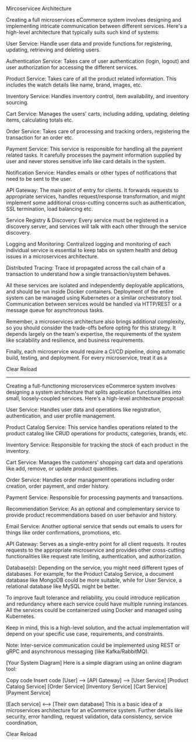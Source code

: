 Mircoservicee Architecture


    





Creating a full microservices eCommerce system involves designing 
and implementing intricate communication between different services. 
Here's a high-level architecture that typically suits such kind of systems:



User Service: Handle user data and provide functions for registering, updating, retrieving and deleting users.



Authentication Service: Takes care of user authentication (login, logout) and user authorization for accessing the different services.



Product Service: Takes care of all the product related information. This includes the watch details like name, brand, images, etc.



Inventory Service: Handles inventory control, item availability, and inventory sourcing.



Cart Service: Manages the users' carts, including adding, updating, deleting items, calculating totals etc.



Order Service: Takes care of processing and tracking orders, registering the transaction for an order etc.



Payment Service: This service is responsible for handling all the payment related tasks. It carefully processes the payment information supplied by user and never stores sensitive info like card details in the system.



Notification Service: Handles emails or other types of notifications that need to be sent to the user.



API Gateway: The main point of entry for clients. It forwards requests to appropriate services, handles request/response transformation, and might implement some additional cross-cutting concerns such as authentication, SSL termination, load balancing etc.



Service Registry & Discovery: Every service must be registered in a discovery server, and services will talk with each other through the service discovery.



Logging and Monitoring: Centralized logging and monitoring of each individual service is essential to keep tabs on system health and debug issues in a microservices architecture.



Distributed Tracing: Trace id propagated across the call chain of a transaction to understand how a single transaction/system behaves.




All these services are isolated and independently deployable applications, and should be run inside Docker containers. Deployment of the entire system can be managed using Kubernetes or a similar orchestratory tool. Communication between services would be handled via HTTP/REST or a message queue for asynchronous tasks.


Remember, a microservices architecture also brings additional complexity, so you should consider the trade-offs before opting for this strategy. It depends largely on the team's expertise, the requirements of the system like scalability and resilience, and business requirements.


Finally, each microservice would require a CI/CD pipeline, doing automatic build, testing, and deployment. For every microservice, treat it as a


Clear
Reload

**********************************

Creating a full-functioning microservices eCommerce system involves designing a system architecture that splits application functionalities into small, loosely-coupled services. Here's a high-level architecture proposal:



User Service: Handles user data and operations like registration, authentication, and user profile management.



Product Catalog Service: This service handles operations related to the product catalog like CRUD operations for products, categories, brands, etc.



Inventory Service: Responsible for tracking the stock of each product in the inventory.



Cart Service: Manages the customers' shopping cart data and operations like add, remove, or update product quantities.



Order Service: Handles order management operations including order creation, order payment, and order history.



Payment Service: Responsible for processing payments and transactions.



Recommendation Service: As an optional and complementary service to provide product recommendations based on user behavior and history.



Email Service: Another optional service that sends out emails to users for things like order confirmations, promotions, etc.



API Gateway: Serves as a single-entry point for all client requests. It routes requests to the appropriate microservice and provides other cross-cutting functionalities like request rate limiting, authentication, and authorization.



Database(s): Depending on the service, you might need different types of databases. For example, for the Product Catalog Service, a document database like MongoDB could be more suitable, while for User Service, a relational database like MySQL might be better.




To improve fault tolerance and reliability, you could introduce replication and redundancy where each service could have multiple running instances. All the services could be containerized using Docker and managed using Kubernetes.


Keep in mind, this is a high-level solution, and the actual implementation will depend on your specific use case, requirements, and constraints.


Note: Inter-service communication could be implemented using REST or gRPC and asynchronous messaging (like Kafka/RabbitMQ).


[Your System Diagram]
Here is a simple diagram using an online diagram tool:


Copy code
Insert code
[User] --> [API Gateway] --> [User Service]
                              [Product Catalog Service]
                              [Order Service]
                              [Inventory Service]
                              [Cart Service]
                              [Payment Service]
                              
[Each service] <--> [Their own database]
This is a basic idea of a microservices architecture for an eCommerce system. Further details like security, error handling, request validation, data consistency, service coordination,


Clear
Reload

